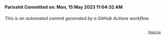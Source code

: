 **Parixshit Committed on: Mon, 15 May 2023 11:04:32 AM** <!-- 96b57e68-829c-497e-b5a5-499266cce840 -->

###### This is an automated commit generated by a GitHub Actions workflow.

<div align="right"><sub><sup><a href="https://github.com/Parixshit/AutoCommit.git">Read me</a></sup></sub></div>
